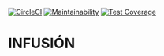 [![CircleCI](https://circleci.com/gh/infusionvlc/infusion/tree/master.svg?style=svg)](https://circleci.com/gh/infusionvlc/infusion/tree/master) [![Maintainability](https://api.codeclimate.com/v1/badges/ba2c255c923866e968db/maintainability)](https://codeclimate.com/github/infusionvlc/infusion/maintainability) [![Test Coverage](https://api.codeclimate.com/v1/badges/ba2c255c923866e968db/test_coverage)](https://codeclimate.com/github/infusionvlc/infusion/test_coverage)

# INFUSIÓN

